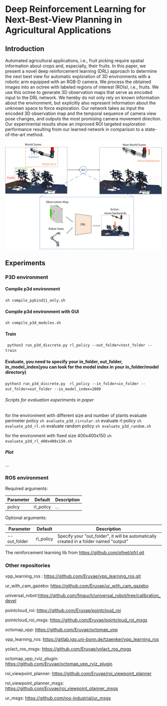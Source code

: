 # Deep Reinforcement Learning for Next-Best-View Planning in Agricultural Applications

## Introduction

Automated agricultural applications, i.e., fruit picking require spatial information about crops and, especially, their
fruits. In this paper, we present a novel deep reinforcement learning (DRL) approach to determine the next best view for
automatic exploration of 3D environments with a robotic arm equipped with an RGB-D camera. We process the obtained
images into an octree with labeled regions of interest (ROIs), i.e., fruits. We use this octree to generate 3D
observation maps that serve as encoded input to the DRL network. We hereby do not only rely on known information about
the environment, but explicitly also represent information about the unknown space to force exploration. Our network
takes as input the encoded 3D observation map and the temporal sequence of camera view pose changes, and outputs the
most promising camera movement direction. Our experimental results show an improved ROI targeted exploration performance
resulting from our learned network in comparison to a state-of-the-art method.

![](introduction.png)

## Experiments

### P3D environment

#### Compile p3d environment

```sh compile_pybind11_only.sh```

#### Compile p3d environment with GUI

```sh compile_p3d_modules.sh```

#### Train

``` python3 run_p3d_discrete.py rl_policy --out_folder=test_folder --train```

#### Evaluate, you need to specify your in_folder, out_folder, in_model_index(you can look for the model index in your in_folder/model directory)

```python3 run_p3d_discrete.py  rl_policy --in_folder=in_folder --out_folder=out_folder --in_model_index=2000```

###### Scripts for evaluation experiments in paper
for the environment with different size and number of plants
    evaluate perimeter policy 
```sh evaluate_p3d_circular.sh```
    evaluate rl policy 
```sh evaluate_p3d_rl.sh```
    evaluate random policy
```sh evaluate_p3d_random.sh```

for the environment with fixed size 400x400x150
```sh evaluate_p3d_rl_400x400x150.sh```

##### Plot

...
### ROS environment

Required arguments:

| Parameter     | Default      | Description     |
| ------------- | ------------- | -------- |
| policy        | rl_policy     |  ... |

Optional arguments:

| Parameter     | Default      | Description     |
| ------------- | ------------- | -------- |
| --out_folder        | rl_policy     |  Specify your "out_folder", it will be automatically created in a folder named "output" |

The reinforcement learning lib from https://github.com/pfnet/pfrl.git

### Other repositories

vpp_learning_ros : https://github.com/Eruvae/vpp_learning_ros.git

ur_with_cam_gazebo: https://github.com/Eruvae/ur_with_cam_gazebo

universal_robot:https://github.com/fmauch/universal_robot/tree/calibration_devel  

pointcloud_roi: https://github.com/Eruvae/pointcloud_roi

pointcloud_roi_msgs: https://github.com/Eruvae/pointcloud_roi_msgs

octomap_vpp: https://github.com/Eruvae/octomap_vpp

vpp_learning_ros: https://gitlab.igg.uni-bonn.de/tzaenker/vpp_learning_ros

yolact_ros_msgs: https://github.com/Eruvae/yolact_ros_msgs

octomap_vpp_rviz_plugin: https://github.com/Eruvae/octomap_vpp_rviz_plugin

roi_viewpoint_planner: https://github.com/Eruvae/roi_viewpoint_planner

roi_viewpoint_planner_msgs: https://github.com/Eruvae/roi_viewpoint_planner_msgs

ur_msgs: https://github.com/ros-industrial/ur_msgs
